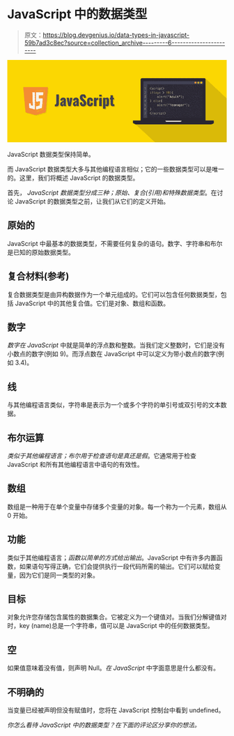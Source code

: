 # JavaScript 中的数据类型

> 原文：<https://blog.devgenius.io/data-types-in-javascript-59b7ad3c8ec?source=collection_archive---------6----------------------->

![](img/27cd58112138e792e430b689e45e2f5e.png)

JavaScript 数据类型保持简单。

而 JavaScript 数据类型大多与其他编程语言相似；它的一些数据类型可以是唯一的。这里，我们将概述 JavaScript 的数据类型。

首先， *JavaScript 数据类型分成三种；原始、复合(引用)和特殊数据类型*。在讨论 JavaScript 的数据类型之前，让我们从它们的定义开始。

## 原始的

JavaScript 中最基本的数据类型，不需要任何复杂的语句。数字、字符串和布尔是已知的原始数据类型。

## 复合材料(参考)

复合数据类型是由异构数据作为一个单元组成的。它们可以包含任何数据类型，包括 JavaScript 中的其他复合值。它们是对象、数组和函数。

## 数字

*数字在 JavaScript* 中就是简单的浮点数和整数。当我们定义整数时，它们是没有小数点的数字(例如 9)。而浮点数在 JavaScript 中可以定义为带小数点的数字(例如 3.4)。

## 线

与其他编程语言类似，字符串是表示为一个或多个字符的单引号或双引号的文本数据。

## 布尔运算

*类似于其他编程语言；布尔用于检查语句是真还是假*。它通常用于检查 JavaScript 和所有其他编程语言中语句的有效性。

## 数组

数组是一种用于在单个变量中存储多个变量的对象。每一个称为一个元素，数组从 0 开始。

## 功能

类似于其他编程语言；*函数以简单的方式给出输出*。JavaScript 中有许多内置函数，如果语句写得正确，它们会提供执行一段代码所需的输出。它们可以赋给变量，因为它们是同一类型的对象。

## 目标

对象允许您存储包含属性的数据集合。它被定义为一个键值对。当我们分解键值对时，key (name)总是一个字符串，值可以是 JavaScript 中的任何数据类型。

## 空

如果值意味着没有值，则声明 Null。*在 JavaScript* 中字面意思是什么都没有。

## 不明确的

当变量已经被声明但没有赋值时，您将在 JavaScript 控制台中看到 undefined。

*你怎么看待 JavaScript 中的数据类型？在下面的评论区分享你的想法。*